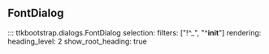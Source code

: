 ## FontDialog

::: ttkbootstrap.dialogs.FontDialog
    selection:
      filters: ["!^_", "^__init__"]
    rendering:
      heading_level: 2
      show_root_heading: true
